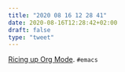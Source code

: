 ```yaml
---
title: "2020 08 16 12 28 41"
date: 2020-08-16T12:28:42+02:00
draft: false
type: "tweet"
---
```

[Ricing up Org Mode](https://lepisma.xyz/2017/10/28/ricing-org-mode/index.html). `#emacs`
